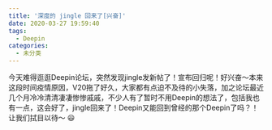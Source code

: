 ```yaml
---
title: '深度的 jingle 回来了[兴奋]'
date: 2020-03-27 19:59:40
tags: 
  - Deepin
categories:
  - 未分类
---
```

今天难得逛逛Deepin论坛，突然发现jingle发新帖了！宣布回归呢！好兴奋～<!--more-->本来这段时间疫情原因，V20拖了好久，大家都有点迫不及待的小失落，加之论坛最近几个月冷冷清清凄凄惨惨戚戚，不少人有了暂时不用Deepin的想法了，包括我也有一点，这会好了，jingle回来了！Deepin又能回到曾经的那个Deepin了吗？！让我们拭目以待～ :smiley:
